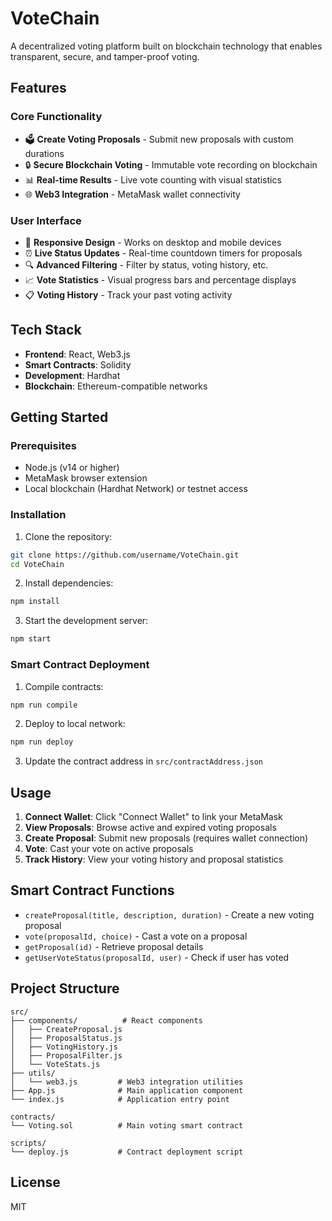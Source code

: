 # VoteChain

A decentralized voting platform built on blockchain technology that enables transparent, secure, and tamper-proof voting.

## Features

### Core Functionality
- 🗳️ **Create Voting Proposals** - Submit new proposals with custom durations
- 🔒 **Secure Blockchain Voting** - Immutable vote recording on blockchain
- 📊 **Real-time Results** - Live vote counting with visual statistics
- 🌐 **Web3 Integration** - MetaMask wallet connectivity

### User Interface
- 📱 **Responsive Design** - Works on desktop and mobile devices
- ⏰ **Live Status Updates** - Real-time countdown timers for proposals
- 🔍 **Advanced Filtering** - Filter by status, voting history, etc.
- 📈 **Vote Statistics** - Visual progress bars and percentage displays
- 📋 **Voting History** - Track your past voting activity

## Tech Stack

- **Frontend**: React, Web3.js
- **Smart Contracts**: Solidity
- **Development**: Hardhat
- **Blockchain**: Ethereum-compatible networks

## Getting Started

### Prerequisites
- Node.js (v14 or higher)
- MetaMask browser extension
- Local blockchain (Hardhat Network) or testnet access

### Installation

1. Clone the repository:
```bash
git clone https://github.com/username/VoteChain.git
cd VoteChain
```

2. Install dependencies:
```bash
npm install
```

3. Start the development server:
```bash
npm start
```

### Smart Contract Deployment

1. Compile contracts:
```bash
npm run compile
```

2. Deploy to local network:
```bash
npm run deploy
```

3. Update the contract address in `src/contractAddress.json`

## Usage

1. **Connect Wallet**: Click "Connect Wallet" to link your MetaMask
2. **View Proposals**: Browse active and expired voting proposals
3. **Create Proposal**: Submit new proposals (requires wallet connection)
4. **Vote**: Cast your vote on active proposals
5. **Track History**: View your voting history and proposal statistics

## Smart Contract Functions

- `createProposal(title, description, duration)` - Create a new voting proposal
- `vote(proposalId, choice)` - Cast a vote on a proposal
- `getProposal(id)` - Retrieve proposal details
- `getUserVoteStatus(proposalId, user)` - Check if user has voted

## Project Structure

```
src/
├── components/          # React components
│   ├── CreateProposal.js
│   ├── ProposalStatus.js
│   ├── VotingHistory.js
│   ├── ProposalFilter.js
│   └── VoteStats.js
├── utils/
│   └── web3.js         # Web3 integration utilities
├── App.js              # Main application component
└── index.js            # Application entry point

contracts/
└── Voting.sol          # Main voting smart contract

scripts/
└── deploy.js           # Contract deployment script
```

## License

MIT